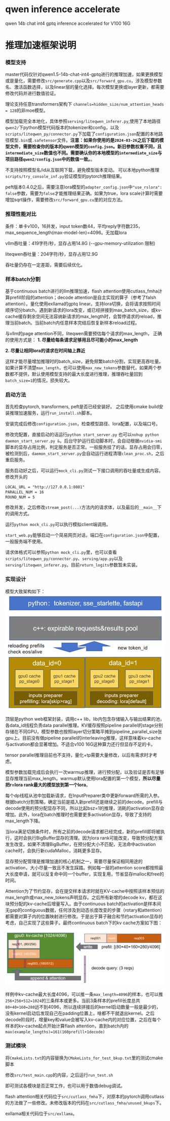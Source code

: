 # qwen inference accelerate
qwen 14b chat int4 gptq inference accelerated for V100 16G

# 推理加速框架说明

### 模型支持
master代码仅针对qwen1.5-14b-chat-int4-gptq进行的推理加速，如果更换模型或是量化，需要修改`src/generate.cpp`以及`src/forward_gpu.cu`，涉及模型参数名、激活函数选择，以及linear层的量化选择。每次模型更换或layer更新，都需要修改代码并进行数值验证。

理论支持任意transformers架构下 `channels=hidden_size/num_attention_heads = 128`的非moe模型。

模型加载完全本地化，具体参照`serving/liteqwen_inferer.py`,使用了本地路径`qwen2/`下python模型代码版本的tokenizer和config，以及`scripts/liteqwen_py/connector.py`下加载了`configuration.json`配置的本地路径模型`.bin`或`.safetensor`文件。**注意：如果你使用的是`2024-03-26`之后下载的模型文件，需要检查你的版本的qwen模型的`config.json`。新旧参数权重不同，且`intermediate_size`数值也不同。需要确认你的本地模型的`intermediate_size`与项目路径`qwen2/config.json`中的数值一致。**。

不支持按照模型名/id从互联网下载，避免模型版本变动。
可以本地python推理`scripts/try_console_inf.py`验证模型的pytorch推理结果。

peft版本0.4.0之后，需要注意lora模型的`adapter_config.json`中`"use_rslora": false`参数，需要为`false`才能推理结果正确。如果为true，lora scale计算时需要增加sqrt操作，需要修改`src/forward_gpu.cu`里的对应方法。

### 推理性能对比
条件：单卡v100，16并发，input token数44，平均reply字符数235，max_sequence_length(max-model-len)=4096。无加载lora

vllm吞吐量：419字符/秒，显存占用14.8G (--gpu-memory-utilization 限制)

liteqwen吞吐量：204字符/秒，显存占用12.9G

吞吐量仍存在一定差距，需要后续优化。

### 样本batch分割
基于continuous batch进行的llm推理加速，flash attention使用cutlass_fmha计算prefill阶段的attention；decode attention是自主实现的算子（参考了falsh attention）。量化使用exllama的gptq linear。支持lora切换，会将请求按照时间顺序切分batch，遇到新请求的lora改变，或已经拼接到max_batch_size，或kv-cache缓存剩余空间无法容纳新请求的max_length时，会暂停请求的reload，推理当前batch。当前batch内任意样本完结后恢复新样本reload过程。

与vllm的page attention不同，liteqwen需要预估每个请求的max_length，
正确的使用方式是：
**1. 尽量给每条请求足够用且尽可能小的max_length**

**2. 尽量让相同lora的请求在时间轴上靠近**

这样才能尽量增加推理时的batch_size，避免频繁batch分割，实现更高吞吐量。
如果计算不清楚`max_length`，也可以使用`max_new_tokens`参数替代，如果两个参数都不提供，默认使用模型支持的最大长度进行推理，推理吞吐量回到`batch_size=1`的情况，损失较大。

### 启动方法
首先检查pytorch, transformers, peft是否已经安装好。
之后使用cmake build安装推理加速服务，运行`run_install.sh`脚本。

安装完成后修改`configuration.json`，检查模型路径、lora配置，以及端口号。

修改完配置，直接启动的话运行`python start_server.py`
也可以`nohup python daemon_start_server.py &`，后台守护运行启动脚本时，会自动根据`nvidia-smi`脚本的显存占用比例，判定服务是否正常。一般服务挂了的话，显存占用会归零，被检测到后，`daemon_start_server.py`会自动运行进程清理`clean_proc.sh`，之后重启服务。

服务启动好之后，可以运行`mock_cli.py`测试一下接口调用的吞吐量或生成内容。
修改开头的 
```
LOCAL_URL = "http://127.0.0.1:8081"
PARALLEL_NUM = 16
ROUND_NUM = 5
```
修改并发，之后修改`stream_post(...)`方法内的请求体，以及最后的`__main__`下的调用方式。

运行`python mock_cli.py`可以执行模拟client端调用。

`start_web.py`能够启动一个简易网页对话，端口在`configuration.json`中配置，一般服务端不使用。

请求体格式可以参照`python mock_cli.py`里，也可以查看`scripts/liteqwen_py/connector.py`、`serving/app.py`以及`serving/liteqwen_inferer.py`。目前`return_logits`参数暂未实装。

### 实现设计
模型大致架构如下：
![alt dp=2,pp=2](scripts/pics/001.PNG "dp=2,pp=2")

顶层是python web框架封装，调用c++ lib，lib内包含存储输入与输出结果的池，各data_id线程负责data parallel推理。KV缓存按照pipeline parallel的stage分别存储在不同GPU，模型参数也按照layer切分策略平摊到pipeline_parallel_size张gpu上。目前没有做pipeline parallel的interleaving推理，这样意味着kv-cache与activation都会显著增加。不适合v100 16G这种算力还行但显存不足的卡。

tensor parallel推理目前也不支持，量化+tp需要大量修改，以后有需求时才考虑。

模型参数加载完成后会执行一次warmup推理，进行预分配，以及验证是否有足够显存推理当前max_length。warmup默认使用lora配置的第一个模型，**所以尽量把r=lora rank最大的模型放到第一个lora**。

每个dp线程从池中加载新请求，在InputPreparer类中更新forward所需的入参。根据batch分割策略，确定当前是插入新prefill还是继续之前的decode。prefill与decode使用的预分配显存不同，所以比起bsz=1的推理，消耗的activation显存会增加。此外，lora在batch推理时也需要更多activation显存，导致了支持的max_length下降。

当lora满足切换条件时，所有之前的decode请求都已经完成，新的prefill即将被执行，这时会执行BigBuffer显存的清理。因为lora rank可能改变，导致预分配方案发生改变。如果不清理BigBuffer，在预分配大小不匹配，无法命中activation cache时，会执行新cudaMalloc，消耗更多显存。

显存预分配管理是推理加速的核心机制之一，需要尽量保证相同用途的activation，大小尽量一致且不发生踩踏。例如每一层的attention score都按照最大长度申请，就可以反复命中同一个buffer，实现复用，节省显存malloc和free的时间。

Attention为了节约显存，会在提交样本请求时就在KV-cache中按照该样本预估的max_length或max_new_tokens声明显存。之后所有新增的decode kv，都在这块预分配的kv-cache后增量写入。由于continuous batch的activation是样本间无gap的contiguous数据，任何涉及到动态长度改变的步骤（rotary和attention）都需要对算子内的位置映射进行修改。于是出于算子融合和节约activation显存的考虑，自己实现了这些算子。最终continuous batch下的kv cache方案如下图：

![alt prefill & decode kv](scripts/pics/002.PNG "prefill & decode kv")

样例中kv-cache最大长度4096，可以推一条`max_length=4096`的样本，也可以推`256+256+512=1024`的三条样本或更多。当前3条样本的prefill长度总共`80+40+160=280`远不到4096，所以连续拼接后的kernel启动数量一般是最少的，没有kernel启动后发现自己在padding位置上，啥都不干就退出kernel。之后decode阶段时，增量key和value会被写入kv-cache内的对应位置，之后在每个样本的kv-cache起点开始计算flash attention，直到batch内的`max(example_lengths)=161(160prefill+1decode)`

### 测试模块
将`CmakeLists.txt`的内容替换为`CMakeLists_for_test_bkup.txt`里的测试cmake脚本

修改`src/test_main.cpp`的内容，之后运行`run_test.sh`

即可测试各模块是否正常工作，也可以用于数值debug调试。

flash attention相关代码位于`src/cutlass_fmha`下，对原本的pytorch调用cutlass的方法做了一些修改。未修改版本的代码在`src/cutlass_fmha/unused_bkups`下。

exllama相关代码位于`src/exllama`。